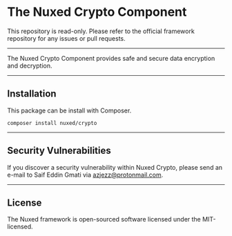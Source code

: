 # The Nuxed Crypto Component

This repository is read-only. Please refer to the official framework repository for any issues or pull requests.

---

The Nuxed Crypto Component provides safe and secure data encryption and decryption.

---

## Installation

This package can be install with Composer.

```console
composer install nuxed/crypto
```

---

## Security Vulnerabilities

If you discover a security vulnerability within Nuxed Crypto, please send an e-mail to Saif Eddin Gmati via azjezz@protonmail.com.

---

## License

The Nuxed framework is open-sourced software licensed under the MIT-licensed.